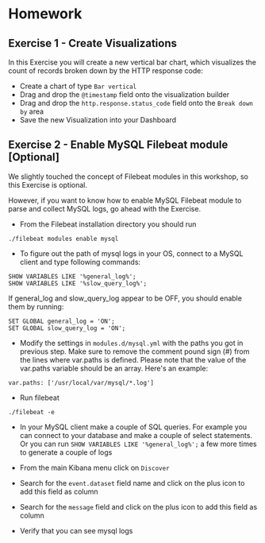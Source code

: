 # Homework

## Exercise 1 - Create Visualizations
In this Exercise you will create a new vertical bar chart, which visualizes the count of records broken down by the HTTP response code:

- Create a chart of type `Bar vertical`
- Drag and drop the `@timestamp` field onto the visualization builder
- Drag and drop the `http.response.status_code` field onto the `Break down by` area
- Save the new Visualization into your Dashboard

## Exercise 2 - Enable MySQL Filebeat module [Optional]

We slightly touched the concept of Filebeat modules in this workshop, so this Exercise is optional. 

However, if you want to know how to enable MySQL Filebeat module to parse and collect MySQL logs, go ahead with the Exercise.


- From the Filebeat installation directory you should run
```
./filebeat modules enable mysql
```

- To figure out the path of mysql logs in your OS, connect to a MySQL client and type following commands:

```
SHOW VARIABLES LIKE '%general_log%';  
SHOW VARIABLES LIKE '%slow_query_log%'; 
```

If general_log and slow_query_log appear to be OFF, you should enable them by running:

```
SET GLOBAL general_log = 'ON';  
SET GLOBAL slow_query_log = 'ON'; 
```

- Modify the settings in `modules.d/mysql.yml` with the paths you got in previous step. Make sure to remove the comment pound sign (#) from the lines where var.paths is defined. Please note that the value of the var.paths variable should be an array. Here's an example:

```
var.paths: ['/usr/local/var/mysql/*.log']
```


- Run filebeat 
```
./filebeat -e
```

- In your MySQL client make a couple of SQL queries. For example you can connect to your database and make a couple of select statements. Or you can run `SHOW VARIABLES LIKE '%general_log%';` a few more times to generate a couple of logs

- From the main Kibana menu click on `Discover`

- Search for the `event.dataset` field name and click on the plus icon to add this field as column

- Search for the `message` field and click on the plus icon to add this field as column

- Verify that you can see mysql logs


